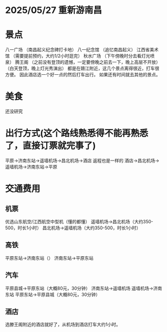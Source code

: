 # 2025/05/27 重新游南昌
# 景点
八一广场
（南昌起义纪念碑打卡地）
八一纪念馆
（追忆南昌起义）
江西省美术馆
（需要提前预约，大约1/2小时逛完）
秋水广场
（下午傍晚时分去看灯光喷泉）
腾王阁
（之前没有登顶的遗憾，一定要傍晚之前去一下，晚上高层不开放）
（白天登顶，晚上灯光秀演出）
都是在赣江附近，这几个景点离得很近，打车很方便。
因此酒店选一个好一点的然后打车出行。
如果还有时间就去其他的景点。
# 美食
还没研究
# 出行方式(这个路线熟悉得不能再熟悉了，直接订票就完事了)
平原->济南东站->遥墙机场->昌北机场->酒店
返程也是一样的
酒店->昌北机场->遥墙机场->济南东站->平原
# 交通费用
## 机票
优选山东航空/江西航空中型机（懂的都懂）
遥墙机场->昌北机场（大约350-500，时长1小时）
昌北机场->遥墙机场（大约350-500，时长1小时）
## 高铁
平原东站->济南东站（）
济南东站->平原东站
## 汽车
平原县城->平原东站（大概80元，30分钟）
济南东站->遥墙机场
遥墙机场->济南东站
平原东站->平原县城（大概80元，30分钟）
## 酒店
选滕王阁附近的酒店就好了，从机场到酒店打车大约1小时。
